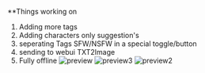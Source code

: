 **Things working on 
1. Adding more tags
2. Adding characters only suggestion's
3. seperating Tags SFW/NSFW in a special toggle/button
4. sending to webui TXT2Image
5. Fully offline
![preview](https://github.com/dan4in/Random-Danbooru-Tags-Generator-Pony/assets/53431991/08818354-4a52-49c9-8038-ab11e99c092e)
![preview3](https://github.com/dan4in/Random-Danbooru-Tags-Generator-Pony/assets/53431991/a399ffd7-d52f-4963-9877-654752da4737)
![preview2](https://github.com/dan4in/Random-Danbooru-Tags-Generator-Pony/assets/53431991/190fdb6d-78ae-4fec-abf4-8268490365b4)

